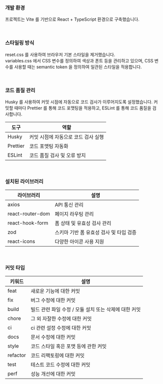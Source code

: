 ### 개발 환경

프로젝트는 Vite 를 기반으로 React + TypeScript 환경으로 구축했습니다.

<br/>

### 스타일링 방식

reset.css 를 사용하여 브라우저 기본 스타일을 제거했습니다.  
variables.css 에서 CSS 변수를 정의하여 색상과 폰트 등을 관리하고 있으며, CSS 변수를 사용할 때는 semantic token 을 정의하여 일관된 스타일을 적용합니다.

<br/>

### 코드 품질 관리

Husky 를 사용하여 커밋 시점에 자동으로 코드 검사가 이루어지도록 설정했습니다. 커밋할 때마다 Prettier 를 통해 코드 포맷팅을 적용하고, ESLint 를 통해 코드 품질을 검사합니다.

| 도구 | 역할 |
|------|------|
| Husky | 커밋 시점에 자동으로 코드 검사 실행 |
| Prettier | 코드 포맷팅 자동화 |
| ESLint | 코드 품질 검사 및 오류 방지 |

<br/>

### 설치된 라이브러리

| 라이브러리 | 설명 |
|------------|------|
| axios | API 통신 관리 |
| react-router-dom | 페이지 라우팅 관리 |
| react-hook-form | 폼 상태 및 유효성 검사 관리 |
| zod | 스키마 기반 폼 유효성 검사 및 타입 검증 |
| react-icons | 다양한 아이콘 사용 지원 |

<br/>


### 커밋 타입

| 키워드   | 설명                                                  |
| -------- | ----------------------------------------------------- |
| feat     | 새로운 기능에 대한 커밋                               |
| fix      | 버그 수정에 대한 커밋                                 |
| build    | 빌드 관련 파일 수정 / 모듈 설치 또는 삭제에 대한 커밋 |
| chore    | 그 외 자잘한 수정에 대한 커밋                         |
| ci       | ci 관련 설정 수정에 대한 커밋                         |
| docs     | 문서 수정에 대한 커밋                                 |
| style    | 코드 스타일 혹은 포맷 등에 관한 커밋                  |
| refactor | 코드 리팩토링에 대한 커밋                             |
| test     | 테스트 코드 수정에 대한 커밋                          |
| perf     | 성능 개선에 대한 커밋                                 |


